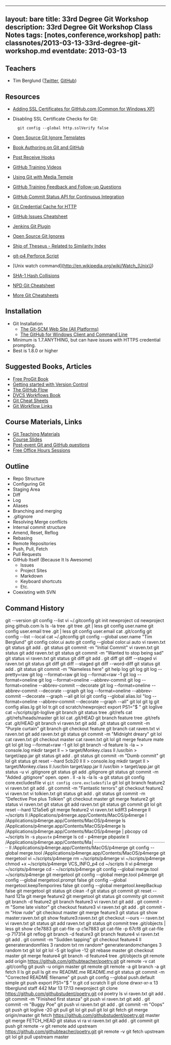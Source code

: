 
---
layout: bare
title: 33rd Degree Git Workshop
description: 33rd Degree Git Workshop Class Notes
tags: [notes,conference,workshop]
path: classnotes/2013-03-13-33rd-degree-git-workshop.md
eventdate: 2013-03-13
---

## Teachers
* Tim Berglund ([Twitter](http://twitter.com/tlberglund), [GitHub](https://github.com/tlberglund))

## Resources

* [Adding SSL Certificates for GitHub.com (Common for Windows XP)](http://stackoverflow.com/questions/3777075/https-github-access/4454754#4454754)
* Disabling SSL Certificate Checks for Git:

        git config --global http.sslVerify false
* [Open Source Git Ignore Templates](https://github.com/github/gitignore)
* [Book Authoring on Git and GitHub](http://teach.github.com/articles/book-authoring-using-git-and-github/)
* [Post Receive Hooks](https://help.github.com/articles/post-receive-hooks)
* [GitHub Training Videos](http://training.github.com/resources/videos/)
* [Using Git with Media Temple](http://carl-topham.com/theblog/post/using-git-media-temple/)
* [GitHub Training Feedback and Follow-up Questions](https://github.com/githubtraining/feedback/issues?state=open)
* [GitHub Commit Status API for Continuous Integration](https://github.com/blog/1227-commit-status-api)
* [Git Credential Cache for HTTP](http://teach.github.com/articles/lesson-git-credential-cache/)
* [GitHub Issues Cheatsheet](http://teach.github.com/articles/github-issues-cheatsheet/)
* [Jenkins Git Plugin](https://wiki.jenkins-ci.org/display/JENKINS/Git+Plugin)
* [Open Source Git Ignores](https://github.com/github/gitignore)
* [Ship of Theseus - Related to Similarity Index](http://en.wikipedia.org/wiki/Ship_of_Theseus)
* [git-p4 Perforce Script](http://kb.perforce.com/article/1417/git-p4)
* [Unix watch command](http://en.wikipedia.org/wiki/Watch_(Unix\))
* [SHA-1 Hash Collisions](http://git-scm.com/book/ch6-1.html#A-SHORT-NOTE-ABOUT-SHA-1)
* [NPD Git Cheatsheet](http://ndpsoftware.com/git-cheatsheet.html)
* [More Git Cheatsheets](http://teach.github.com/articles/git-cheatsheets/)

## Installation
* Git Installation
    * [The Git-SCM Web Site (All Platforms)](http://git-scm.com)
    * [The GitHub for Windows Client and Command Line](http://windows.github.com)
* Minimum is 1.7.ANYTHING, but can have issues with HTTPS credential prompting.
* Best is 1.8.0 or higher

## Suggested Books, Articles
* [Free ProGit Book](http://git-scm.com/book)
* [Getting started with Version Control](http://teach.github.com/articles/lesson-new-to-version-control/)
* [The GitHub Flow](http://scottchacon.com/2011/08/31/github-flow.html)
* [DVCS Workflows Book](https://github.com/zkessin/dvcs-workflows)
* [Git Cheat Sheets](http://teach.github.com/articles/git-cheatsheets/)
* [Git Workflow Links](https://pinboard.in/u:matthew.mccullough/t:git+workflow)

## Course Materials, Links
* [Git Teaching Materials](http://teach.github.com)
* [Course Slides](http://teach.github.com/articles/course-slides/)
* [Post-event Git and GitHub questions](https://github.com/githubtraining/feedback/)
* [Free Office Hours Sessions](http://training.github.com/web/free-classes/)


## Outline

* Repo Structure
* Configuring Git
* Staging Area
* Diff
* Log
* Aliases
* Branching and merging
* .gitignore
* Resolving Merge conflicts
* Internal commit structure
* Amend, Reset, Reflog
* Rebasing
* Remote Repositories
* Push, Pull, Fetch
* Pull Requests
* GitHub Itself (Because It Is Awesome)
  * Issues
  * Project Sites
  * Markdown
  * Keyboard shortcuts
  * Etc.
* Coexisting with SVN

## Command History

  git --version
  git config --list
  vi ~/.gitconfig
  git init newproject
  cd newproject
  ping github.com
  ls
  ls -la
  tree .git
  tree .git | less
  git config user.name
  git config user.email
  tree .git | less
  git config user.email
  cat .git/config
  git config --list --local
  cat ~/.gitconfig
  git config --global user.name "Tim Berglund"
  git config color.ui auto
  git config --global color.ui auto
  vi raven.txt
  git status
  git add .
  git status
  git commit -m "Initial Commit"
  vi raven.txt
  git status
  git add raven.txt
  git status
  git commit -m "Wanted to stop being sad"
  git status
  vi raven.txt
  git status
  git diff
  git add .
  git diff
  git diff --staged
  vi raven.txt
  git status
  git diff
  git diff --staged
  git diff --word-diff
  git status
  git add .
  git status
  git commit -m "Nameless here"
  git help log
  git log
  git log --pretty=raw
  git log --format=raw
  git log --format=raw -1
  git log --format=oneline
  git log --format=oneline --abbrev-commit
  git log --format=oneline --abbrev-commit --decorate
  git log --format=oneline --abbrev-commit --decorate --graph
  git log --format=oneline --abbrev-commit --decorate --graph --all
  git lol
  git config --global alias.lol "log --format=oneline --abbrev-commit --decorate --graph --all"
  git lol
  git lg
  git config alias.lg
  git lol
  tr.git
  cd scratch/newproject
  export PS1="$ "
  git loglive
  cat ~/scripts/git-loglive
  git branch
  git status
  tree .git/refs
  cat .git/refs/heads/master
  git lol
  cat .git/HEAD
  git branch feature
  tree .git/refs
  cat .git/HEAD
  git branch
  vi raven.txt
  git add .
  git status
  git commit -m "Purple curtain"
  git branch
  git checkout feature
  git branch
  cat raven.txt
  vi raven.txt
  git add raven.txt
  git status
  git commit -m "Midnight dreary"
  git lol
  cat raven.txt
  git checkout master
  cat raven.txt
  git lol
  git merge feature
  mate
  git lol
  git log --format=raw -1
  git lol
  git branch -d feature
  ls -la ~ > console.log
  mkdir target
  ll ~ > target/Monkey.class
  ll /usr/bin > target/app.jar
  git status
  git add .
  git status
  git commit -m "Dumb commit"
  git lol
  git status
  git reset --hard 5cb20
  ll
  ll > console.log
  mkdir target
  ll > target/Monkey.class
  ll /usr/bin target/app.jar
  ll /usr/bin > target/app.jar
  git status -u
  vi .gitignore
  git status
  git add .gitignore
  git status
  git commit -m "Added .gitignore"
  open.
  open .
  ll -a
  ls -la
  ls -a
  git status
  git config core.excludesfile
  vi `git config core.excludesfile`
  git lol
  git branch feature2
  vi raven.txt
  git add .
  git commit -m "Fantastic terrors"
  git checkout feature2
  vi raven.txt
  vi tolkien.txt
  git status
  git add .
  git status
  git commit -m "Defective Poe plus Tolkien"
  git checkout master
  git merge feature2
  git status
  vi raven.txt
  git status
  git add raven.txt
  git status
  git commit
  git lol
  git reset --hard 121a5e6
  git merge feature2
  vi raven.txt
  kdiff3
  p4merge
  ll ~/scripts
  ll /Applications/p4merge.app/Contents/MacOS/p4merge
  l /Applications/p4merge.app/Contents/MacOS/p4merge
  ls /Applications/p4merge.app/Contents/MacOS/p4merge
  ls /Applications/p4merge.app/Contents/MacOS/p4merge | pbcopy
  cd ~/scripts
  ln -s `pbpaste` p4merge
  ls
  cd -
  p4merge
  pbpaste
  ll /Applications/p4merge.app/Contents/Ma│·························································
  ll /Applications/p4merge.app/Contents/MacOS/p4merge
  git config --global merge.tool /Applications/p4merge.app/Contents/MacOS/p4merge
  git mergetool
  vi ~/scripts/p4merge
  rm ~/scripts/p4merge
  vi ~/scripts/p4merge
  chmod +x ~/scripts/p4merge
  VCS_INFO_p4
  cd ~/scripts
  ll
  vi p4merge
  ~/scripts/p4merge
  cd -
  ~/scripts/p4merge
  git config --global merge.tool ~/scripts/p4merge
  git mergetool
  git config --global merge.tool p4merge
  git config --global mergetool.prompt false
  git config --global mergetool.keepTemporires false
  git config --global mergetool.keepBackup false
  git mergetool
  git status
  git clean -f
  git status
  git commit
  git reset --hard 121a
  git merge feature2
  git mergetool
  git status
  git commity
  git commit
  git branch -d feature2
  git branch feature3
  vi raven.txt
  git add .
  git commit -m "Some late visitor"
  git checkout feature3
  vi raven.txt
  git add .
  git commit -m "How rude"
  git checkout master
  git merge feature3
  git status
  git show master:raven.txt
  git show feature3:raven.txt
  git checkout --ours -- raven.txt
  vi raven.txt
  git status
  git add raven.txt
  git status
  git commit
  tree .git/objects | less
  git show c1e7883
  git cat-file -p c1e7883
  git cat-file -p 67cf8
  git cat-file -p 717314
  git reflog
  git branch -d feature3
  git branch feature4
  vi raven.txt
  git add .
  git commit -m "Sudden tapping"
  git checkout feature4
  ll
  generaterandomfiles 3 random txt
  rm random*
  generaterandomchanges 3 random txt
  git lol
  git lol -5
  git loglive -12
  git rebase master
  git checkout master
  git merge feature4
  git branch -d feature4
  tree .git/objects
  git remote add origin https://github.com/githubteacher/poetry.git
  git remote -v
  cat .git/config
  git push -u origin master
  git remote
  git remote -a
  git branch -a
  git fetch
  ll
  ls
  git pull
  ls
  git mv README.me README.md
  git status
  git commit -m "Corrected README filename"
  git push
  git config --global push.default simple
  git push
  export PS1="$ "
  tr.git
  cd scratch
  ll
  git clone
  drwxr-xr-x  13 tlberglund  staff  442 Mar 13 17:13 newproject
  git clone https://github.com/githubstudent/poetry.git
  cd poetry
  ls
  vi raven.txt
  git add .
  git commit -m "Finished first stanza"
  git push
  vi raven.txt
  git add .
  git commit -m "Buggy Poe"
  git push
  vi raven.txt
  git add .
  git commit -m "Oops"
  git push
  git loglive -20
  git pull
  git lol
  git pull
  git lol
  git fetch
  git merge origin/master
  git fetch https://github.com/githubstudent/poetry.git master
  git merge FETCH_HEAD
  git status
  vi ra
  vi raven.txt
  git add .
  git commit
  git push
  git remote -v
  git remote add upstream https://github.com/githubteacher/poetry.git
  git remote -v
  git fetch upstream
  git lol
  git pull upstream master

